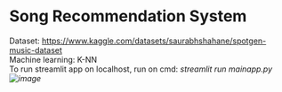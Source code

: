 # Song Recommendation System
Dataset: https://www.kaggle.com/datasets/saurabhshahane/spotgen-music-dataset <br/>
Machine learning: K-NN<br/>
To run streamlit app on localhost, run on cmd: <i>streamlit run mainapp.py<br/>
![image](https://user-images.githubusercontent.com/102611060/206890644-b117597a-61ea-4bd0-974e-3fd7f7c219d6.png)
